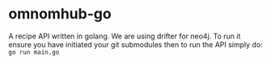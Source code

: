 # omnomhub-go
A recipe API written in golang. We are using drifter for neo4j. To run it ensure you have initiated your git submodules then to run the API simply do: 
`go run main.go`

